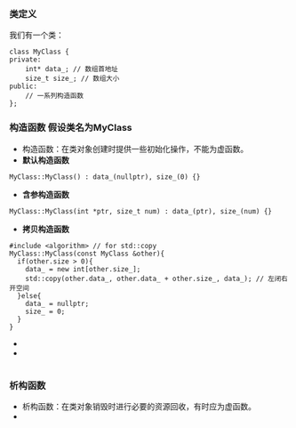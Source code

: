 ### 类定义
我们有一个类：
```CXX
class MyClass {
private:
    int* data_; // 数组首地址
    size_t size_; // 数组大小
public:
    // 一系列构造函数
};
```
### 构造函数 假设类名为MyClass
- 构造函数：在类对象创建时提供一些初始化操作，不能为虚函数。
- **默认构造函数**
```CXX
MyClass::MyClass() : data_(nullptr), size_(0) {}
```
- **含参构造函数**
```CXX
MyClass::MyClass(int *ptr, size_t num) : data_(ptr), size_(num) {}
```
- **拷贝构造函数**
```CXX
#include <algorithm> // for std::copy
MyClass::MyClass(const MyClass &other){
  if(other.size > 0){
    data_ = new int[other.size_];
    std::copy(other.data_, other.data_ + other.size_, data_); // 左闭右开空间
  }else{
    data_ = nullptr;
    size_ = 0;
  }
}
```
- 
- 
```CXX

```

### 析构函数
- 析构函数：在类对象销毁时进行必要的资源回收，有时应为虚函数。
- 
```CXX

```




